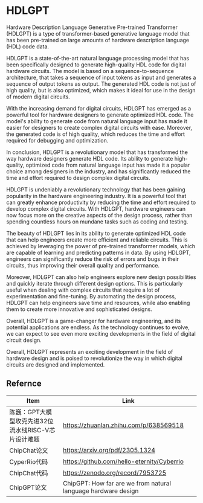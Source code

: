 # HDLGPT

Hardware Description Language Generative Pre-trained Transformer (HDLGPT) is a type of transformer-based generative language model that has been pre-trained on large amounts of hardware description language (HDL) code data. 

HDLGPT is a state-of-the-art natural language processing model that has been specifically designed to generate high-quality HDL code for digital hardware circuits. The model is based on a sequence-to-sequence architecture, that takes a sequence of input tokens as input and generates a sequence of output tokens as output. The generated HDL code is not just of high quality, but is also optimized, which makes it ideal for use in the design of modern digital circuits.

With the increasing demand for digital circuits, HDLGPT has emerged as a powerful tool for hardware designers to generate optimized HDL code. The model's ability to generate code from natural language input has made it easier for designers to create complex digital circuits with ease. Moreover, the generated code is of high quality, which reduces the time and effort required for debugging and optimization.

In conclusion, HDLGPT is a revolutionary model that has transformed the way hardware designers generate HDL code. Its ability to generate high-quality, optimized code from natural language input has made it a popular choice among designers in the industry, and has significantly reduced the time and effort required to design complex digital circuits.

HDLGPT is undeniably a revolutionary technology that has been gaining popularity in the hardware engineering industry. It is a powerful tool that can greatly enhance productivity by reducing the time and effort required to develop complex digital circuits. With HDLGPT, hardware engineers can now focus more on the creative aspects of the design process, rather than spending countless hours on mundane tasks such as coding and testing.

The beauty of HDLGPT lies in its ability to generate optimized HDL code that can help engineers create more efficient and reliable circuits. This is achieved by leveraging the power of pre-trained transformer models, which are capable of learning and predicting patterns in data. By using HDLGPT, engineers can significantly reduce the risk of errors and bugs in their circuits, thus improving their overall quality and performance.

Moreover, HDLGPT can also help engineers explore new design possibilities and quickly iterate through different design options. This is particularly useful when dealing with complex circuits that require a lot of experimentation and fine-tuning. By automating the design process, HDLGPT can help engineers save time and resources, while also enabling them to create more innovative and sophisticated designs.

Overall, HDLGPT is a game-changer for hardware engineering, and its potential applications are endless. As the technology continues to evolve, we can expect to see even more exciting developments in the field of digital circuit design.

Overall, HDLGPT represents an exciting development in the field of hardware design and is poised to revolutionize the way in which digital circuits are designed and implemented.

## Refernce
Item |  Link  | 
----- | -------- | 
陈巍：GPT大模型攻克先进32位流水线RISC-V芯片设计难题 | https://zhuanlan.zhihu.com/p/638569518 | 
ChipChat论文 | https://arxiv.org/pdf/2305.1324 | 
CyperRio代码 | https://github.com/hello-eternity/Cyberrio | 
ChipChat代码 | https://zenodo.org/record/7953725 | 
ChipGPT论文 | ChipGPT: How far are we from natural language hardware design | 
